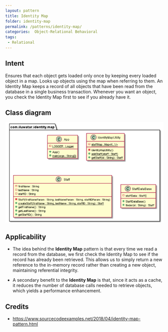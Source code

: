 ```yaml
---
layout: pattern
title: Identity Map
folder: identity-map
permalink: /patterns/identity-map/
categories:  Object-Relational Behavioral
tags:
 - Relational
---
```


## Intent
Ensures that each object gets loaded only once by keeping every loaded object in a map. Looks up objects using the map when referring to them.
An Identity Map keeps a record of all objects that have been read from the database in a single business transaction. Whenever you want an object, you check the Identity Map first to see if you already have it.

## Class diagram

![uml](etc/map.png)

## Applicability
* The idea behind the **Identity Map** pattern is that every time we read a record from the database, we first check the Identity Map to see if the record has already been retrieved. This allows us to simply return a new reference to the in-memory record rather than creating a new object, maintaining referential integrity.

- A secondary benefit to the **Identity Map** is that, since it acts as a cache, it reduces the number of database calls needed to retrieve objects, which yields a performance enhancement.

## Credits

* https://www.sourcecodeexamples.net/2018/04/identity-map-pattern.html
